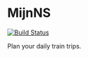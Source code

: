 MijnNS
======

[![Build Status](https://travis-ci.org/MarkMolina/MijnNS.svg?branch=master)](https://travis-ci.org/MarkMolina/MijnNS)

Plan your daily train trips.

